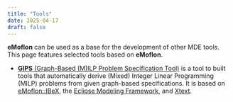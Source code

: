```yaml
---
title: "Tools"
date: 2025-04-17
draft: false
---
```


**eMoflon** can be used as a base for the development of other MDE tools.
This page features selected tools based on **eMoflon**.

- [**GIPS** (Graph-Based (M)ILP Problem Specification Tool)](https://gips.dev/) is a tool to built tools that automatically derive (Mixed) Integer Linear Programming (MILP) problems from given graph-based specifications.
It is based on [eMoflon::IBeX](/ibex/), the [Eclipse Modeling Framework](https://projects.eclipse.org/projects/modeling.emf.emf), and [Xtext](https://eclipse.dev/Xtext/).
